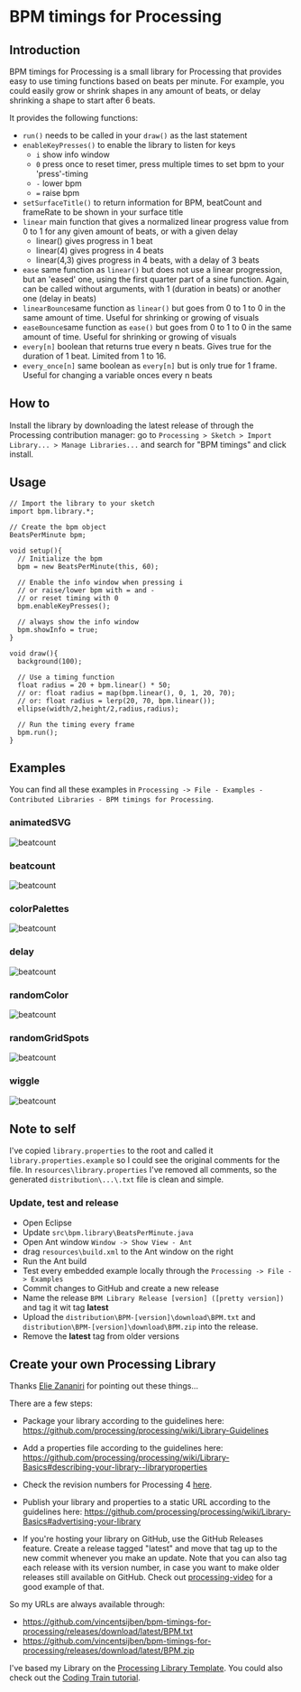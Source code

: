 # BPM timings for Processing

## Introduction
BPM timings for Processing is a small library for Processing that provides easy to use timing functions based on beats per minute. For example, you could easily grow or shrink shapes in any amount of beats, or delay shrinking a shape to start after 6 beats.

It provides the following functions:
* `run()` needs to be called in your `draw()` as the last statement
* `enableKeyPresses()` to enable the library to listen for keys
  * `i` show info window
  * `0` press once to reset timer, press multiple times to set bpm to your 'press'-timing
  * `-` lower bpm
  * `=` raise bpm
* `setSurfaceTitle()` to return information for BPM, beatCount and frameRate to be shown in your surface title
* `linear` main function that gives a normalized linear progress value from 0 to 1 for any given amount of beats, or with a given delay
  * linear() gives progress in 1 beat
  * linear(4) gives progress in 4 beats
  * linear(4,3) gives progress in 4 beats, with a delay of 3 beats
* `ease` same function as `linear()` but does not use a linear progression, but an 'eased' one, using the first quarter part of a sine function. Again, can be called without arguments, with 1 (duration in beats) or another one (delay in beats)
* `linearBounce`same function as `linear()` but goes from 0 to 1 to 0 in the same amount of time. Useful for shrinking or growing of visuals
* `easeBounce`same function as `ease()` but goes from 0 to 1 to 0 in the same amount of time. Useful for shrinking or growing of visuals
* `every[n]` boolean that returns true every n beats. Gives true for the duration of 1 beat. Limited from 1 to 16.
* `every_once[n]` same boolean as `every[n]` but is only true for 1 frame. Useful for changing a variable onces every n beats

## How to
Install the library by downloading the latest release of through the Processing contribution manager: go to `Processing > Sketch > Import Library... > Manage Libraries...` and search for "BPM timings" and click install.

## Usage

```
// Import the library to your sketch
import bpm.library.*;

// Create the bpm object
BeatsPerMinute bpm;

void setup(){
  // Initialize the bpm
  bpm = new BeatsPerMinute(this, 60);

  // Enable the info window when pressing i
  // or raise/lower bpm with = and -
  // or reset timing with 0
  bpm.enableKeyPresses();

  // always show the info window
  bpm.showInfo = true;
}

void draw(){
  background(100);
  
  // Use a timing function
  float radius = 20 + bpm.linear() * 50;
  // or: float radius = map(bpm.linear(), 0, 1, 20, 70);
  // or: float radius = lerp(20, 70, bpm.linear());
  ellipse(width/2,height/2,radius,radius);

  // Run the timing every frame
  bpm.run();
}
```

## Examples
You can find all these examples in `Processing -> File - Examples - Contributed Libraries - BPM timings for Processing`.

### animatedSVG
![beatcount](assets/example-animatedsvg.gif)

### beatcount
![beatcount](assets/example-beatcount.gif)

### colorPalettes
![beatcount](assets/example-colorpalettes.gif)

### delay
![beatcount](assets/example-delay.gif)

### randomColor
![beatcount](assets/example-randomcolor.gif)

### randomGridSpots
![beatcount](assets/example-randomgridspots.gif)

### wiggle
![beatcount](assets/example-wiggle.gif)

## Note to self
I've copied `library.properties` to the root and called it `library.properties.example` so I could see the original comments for the file. In `resources\library.properties` I've removed all comments, so the generated `distribution\...\.txt` file is clean and simple.

### Update, test and release
* Open Eclipse
* Update `src\bpm.library\BeatsPerMinute.java`
* Open Ant window `Window -> Show View - Ant`
* drag `resources\build.xml` to the Ant window on the right
* Run the Ant build
* Test every embedded example locally through the `Processing -> File -> Examples`
* Commit changes to GitHub and create a new release
* Name the release `BPM Library Release [version] ([pretty version])` and tag it wit tag **latest**
* Upload the `distribution\BPM-[version]\download\BPM.txt` and `distribution\BPM-[version]\download\BPM.zip` into the release.
* Remove the **latest** tag from older versions

## Create your own Processing Library
Thanks [Elie Zananiri](https://github.com/prisonerjohn) for pointing out these things...

There are a few steps:
* Package your library according to the guidelines here: https://github.com/processing/processing/wiki/Library-Guidelines
* Add a properties file according to the guidelines here: https://github.com/processing/processing/wiki/Library-Basics#describing-your-library--libraryproperties
* Check the revision numbers for Processing 4 [here](https://github.com/processing/processing4/blob/main/build/shared/revisions.md).
* Publish your library and properties to a static URL according to the guidelines here: https://github.com/processing/processing/wiki/Library-Basics#advertising-your-library

* If you're hosting your library on GitHub, use the GitHub Releases feature. Create a release tagged "latest" and move that tag up to the new commit whenever you make an update. Note that you can also tag each release with its version number, in case you want to make older releases still available on GitHub. Check out [processing-video]() for a good example of that.

So my URLs are always available through:
* https://github.com/vincentsijben/bpm-timings-for-processing/releases/download/latest/BPM.txt
* https://github.com/vincentsijben/bpm-timings-for-processing/releases/download/latest/BPM.zip



I've based my Library on the [Processing Library Template](https://github.com/processing/processing-library-template). You could also check out the [Coding Train tutorial](https://www.youtube.com/watch?v=pI2gvl9sdtE).

